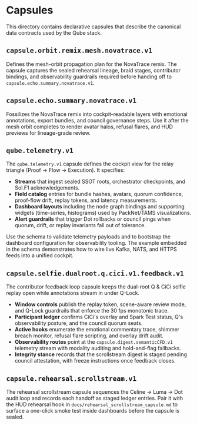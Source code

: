 # Capsules

This directory contains declarative capsules that describe the canonical data contracts used by the Qube stack.

## `capsule.orbit.remix.mesh.novatrace.v1`

Defines the mesh-orbit propagation plan for the NovaTrace remix. The capsule captures the sealed rehearsal lineage, braid
stages, contributor bindings, and observability guardrails required before handing off to `capsule.echo.summary.novatrace.v1`.

## `capsule.echo.summary.novatrace.v1`

Fossilizes the NovaTrace remix into cockpit-readable layers with emotional annotations, export bundles, and council governance steps. Use it after the mesh orbit completes to render avatar halos, refusal flares, and HUD previews for lineage-grade review.

## `qube.telemetry.v1`

The `qube.telemetry.v1` capsule defines the cockpit view for the relay triangle (Proof → Flow → Execution). It specifies:

- **Streams** that ingest sealed SSOT roots, orchestrator checkpoints, and Sol.F1 acknowledgements.
- **Field catalog** entries for bundle hashes, avatars, quorum confidence, proof-flow drift, replay tokens, and latency measurements.
- **Dashboard layouts** including the node graph bindings and supporting widgets (time-series, histograms) used by PackNet/TAMS visualizations.
- **Alert guardrails** that trigger Dot rollbacks or council pings when quorum, drift, or replay invariants fall out of tolerance.

Use the schema to validate telemetry payloads and to bootstrap the dashboard configuration for observability tooling. The example embedded in the schema demonstrates how to wire live Kafka, NATS, and HTTPS feeds into a unified cockpit.

## `capsule.selfie.dualroot.q.cici.v1.feedback.v1`

The contributor feedback loop capsule keeps the dual-root Q & CiCi selfie replay open while annotations stream in under Q-Lock.

- **Window controls** publish the replay token, scene-aware review mode, and Q-Lock guardrails that enforce the 30 fps monotonic trace.
- **Participant ledger** confirms CiCi's overlay and Spark Test status, Q's observability posture, and the council quorum seats.
- **Active hooks** enumerate the emotional commentary trace, shimmer breach monitor, refusal flare scripting, and overlay drift audit.
- **Observability routes** point at the `capsule.digest.semanticCFD.v1` telemetry stream with modality auditing and hold-and-flag fallbacks.
- **Integrity stance** records that the scrollstream digest is staged pending council attestation, with freeze instructions once feedback closes.
## `capsule.rehearsal.scrollstream.v1`

The rehearsal scrollstream capsule sequences the Celine → Luma → Dot audit loop and records each handoff as staged ledger entries. Pair it with the HUD rehearsal hook in `docs/rehearsal_scrollstream_capsule.md` to surface a one-click smoke test inside dashboards before the capsule is sealed.
